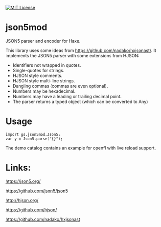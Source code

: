 [![MIT License](https://img.shields.io/badge/license-MIT-blue.svg?style=flat)](LICENSE.md)

# json5mod

JSON5 parser and encoder for Haxe.

This library uses some ideas from https://github.com/nadako/hxjsonast/.
It implements the JSON5 parser with some extensions from HJSON:

* Identifiers not wrapped in quotes.
* Single-quotes for strings.
* HJSON style comments.
* HJSON style multi-line strings.
* Dangling commas (commas are even optional).
* Numbers may be hexadecimal.
* Numbers may have a leading or trailing decimal point.
* The parser returns a typed object (which can be converted to Any)

# Usage

```
import gs.json5mod.Json5;
var y = Json5.parse("{}");
```
The demo catalog contains an example for openfl with live reload support.

# Links:

https://json5.org/

https://github.com/json5/json5

http://hjson.org/

https://github.com/hjson/

https://github.com/nadako/hxjsonast
